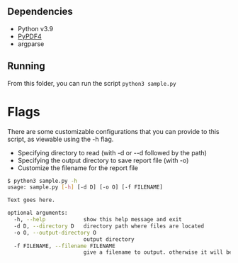 
## Dependencies

* Python v3.9
* [PyPDF4](https://github.com/claird/PyPDF4)
* argparse

## Running

From this folder, you can run the script `python3 sample.py`

# Flags

There are some customizable configurations that you can provide to this script, as viewable using the -h flag.

* Specifying directory to read (with -d or --d followed by the path)
* Specifying the output directory to save report file (with -o)
* Customize the filename for the report file

```sh
$ python3 sample.py -h
usage: sample.py [-h] [-d D] [-o O] [-f FILENAME]

Text goes here.

optional arguments:
  -h, --help            show this help message and exit
  -d D, --directory D   directory path where files are located
  -o O, --output-directory O
                        output directory
  -f FILENAME, --filename FILENAME
                        give a filename to output. otherwise it will be _report_YYYY-MM-DD.csv
```
